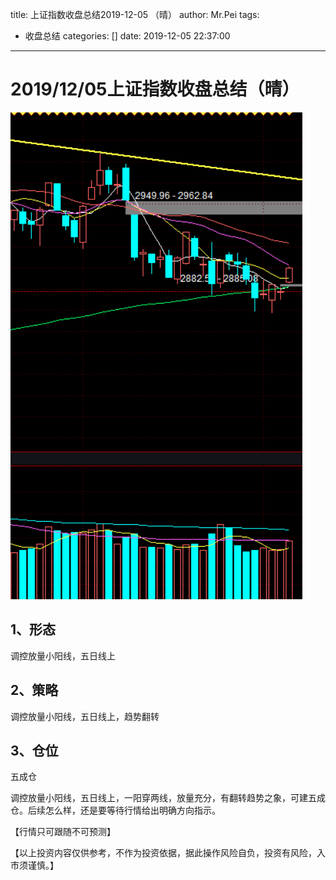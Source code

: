 title: 上证指数收盘总结2019-12-05 （晴）
author: Mr.Pei
tags:

  - 收盘总结
categories: []
date: 2019-12-05  22:37:00
---
# 2019/12/05上证指数收盘总结（晴）

![](https://github.com/Soros1990/markDownImages/blob/master/20191205223508.png?raw=true)

## 1、形态

调控放量小阳线，五日线上

## 2、策略

调控放量小阳线，五日线上，趋势翻转

## 3、仓位
五成仓

调控放量小阳线，五日线上，一阳穿两线，放量充分，有翻转趋势之象，可建五成仓。后续怎么样，还是要等待行情给出明确方向指示。

【行情只可跟随不可预测】

【以上投资内容仅供参考，不作为投资依据，据此操作风险自负，投资有风险，入市须谨慎。】